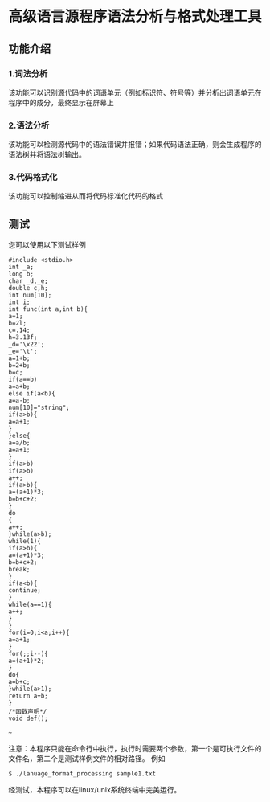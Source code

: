 # 高级语言源程序语法分析与格式处理工具
## 功能介绍
### 1.词法分析
该功能可以识别源代码中的词语单元（例如标识符、符号等）并分析出词语单元在程序中的成分，最终显示在屏幕上
### 2.语法分析
该功能可以检测源代码中的语法错误并报错；如果代码语法正确，则会生成程序的语法树并将语法树输出。
### 3.代码格式化
该功能可以控制缩进从而将代码标准化代码的格式
## 测试
您可以使用以下测试样例
```
#include <stdio.h>
int _a;
long b;
char _d,_e;
double c,h;
int num[10];
int i;
int func(int a,int b){
a=1;
b=2l;
c=.14;
h=3.13f;
_d='\x22';
_e='\t';
a=1+b;
b=2+b;
b=c;
if(a==b)
a=a+b;
else if(a<b){
a=a-b;
num[10]="string";
if(a>b){
a=a+1;
}
}else{
a=a/b;
a=a+1;
}
if(a>b)
if(a>b)
a++;
if(a>b){
a=(a+1)*3;
b=b+c+2;
}
do
{
a++;
}while(a>b);
while(1){
if(a>b){
a=(a+1)*3;
b=b+c+2;
break;
}
if(a<b){
continue;
}
while(a==1){
a++;
}
}
for(i=0;i<a;i++){
a=a+1;
}
for(;;i--){
a=(a+1)*2;
}
do{
a=b+c;
}while(a>1);
return a+b;
}
/*函数声明*/
void def();

~
```

注意：本程序只能在命令行中执行，执行时需要两个参数，第一个是可执行文件的文件名，第二个是测试样例文件的相对路径。
例如
```
$ ./lanuage_format_processing sample1.txt 
```

经测试，本程序可以在linux/unix系统终端中完美运行。
